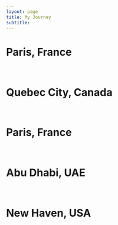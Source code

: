 ```yaml
---
layout: page
title: My Journey
subtitle: 
---
```


# Paris, France


<br>

# Quebec City, Canada

<br>

# Paris, France

<br>

# Abu Dhabi, UAE

<br>

# New Haven, USA

